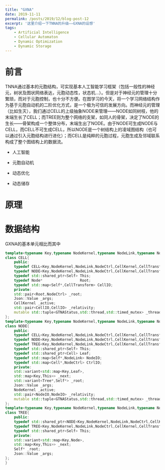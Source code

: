 ```yaml
---
title: "GXNA"
date: 2019-11-11
permalink: /posts/2019/12/blog-post-12
excerpt: '这里介绍一下TNNA的升级——GXNA的设想'
tags:
    - Artificial Intelligence
    - Cellular Automaton
    - Dynamic Optimization
    - Dynamic Storage
---
```


前言
===
TNNA通过基本的元胞结构，可实现基本人工智能学习框架（包括一般性的神经元，树状及图状网络表达，元胞动态性，状态机...）。但是对于神经元的管理十分繁琐，而对于元胞控制，也十分不方便。在图学习的今天，将一个学习网络结构作为基于元胞自动机的二阶优化方式，是一个极为可信的发展方向。而神经元的管理（比如生灭），我们通过CELL的上级抽象NODE来管理——NODE如同树枝，他的末端生长了CELL；而TREE则为整个网络的支架，如同人的骨架，决定了NODE的生长——骨架构成一个整体分布，末端生出了NODE。由于NODE可生成NODE与CELL，而CELL不可生成CELL，所以NODE是一个树结构上的凌域图结构（也可以通过引入元胞结构进行进化）；而CELL是纯粹的元胞过程，元胞生成及邻域联系构成了整个图结构上的数据流。

- 人工智能
- 元胞自动机

- 动态优化
- 动态储存

原理
===



数据结构
===

GXNA的基本单元相比而其中

```c++
template<typename Key,typename NodeKernel,typename NodeLink,typename NodeCtrl,typename CellKernel,typename CellTransform>
class CELL{
    public:
    typedef CELL<Key,NodeKernel,NodeLink,NodeCtrl,CellKernel,CellTransform> Self;
    typedef NODE<Key,NodeKernel,NodeLink,NodeCtrl,CellKernel,CellTransform> Node;
    typedef std::shared_ptr<Self> This;
    typedef Node*                 Root;
    typedef std::map<Self*,CellTransform> CellIO;
    private:
    std::pair<Root,NodeCtrl> _root;
    Json::Value _args;
    CellKernel _active;
    std::pair<CellIO,CellIO> _relativity;
    mutable std::tuple<GTNAStatus,std::thread,std::timed_mutex> _thread;
};
template<typename Key,typename NodeKernel,typename NodeLink,typename NodeCtrl,typename CellKernel,typename CellTransform>
class NODE{
    public:
    typedef CELL<Key,NodeKernel,NodeLink,NodeCtrl,CellKernel,CellTransform> Cell;
    typedef NODE<Key,NodeKernel,NodeLink,NodeCtrl,CellKernel,CellTransform> Self;
    typedef TREE<Key,NodeKernel,NodeLink,NodeCtrl,CellKernel,CellTransform> Tree;
    typedef std::shared_ptr<Self> This;
    typedef std::shared_ptr<Cell> Leaf;
    typedef std::map<Self*,NodeLink> NodeIO;
    typedef std::map<Cell*,NodeCtrl> CtrlIO;
    private:
    std::variant<std::map<Key,Leaf>,
    std::map<Key,This>> _next;
    std::variant<Tree*,Self*> _root;
    Json::Value _args;
    NodeKernel _active;
    std::pair<NodeIO,NodeIO> _relativity;
    mutable std::tuple<GTNAStatus,std::thread,std::timed_mutex> _thread;
};
template<typename Key,typename NodeKernel,typename NodeLink,typename NodeCtrl,typename CellKernel,typename CellTransform>
class TREE{
    public:
    typedef std::shared_ptr<NODE<Key,NodeKernel,NodeLink,NodeCtrl,CellKernel,CellTransform>> Node;
    typedef TREE<Key,NodeKernel,NodeLink,NodeCtrl,CellKernel,CellTransform> Self;
    typedef std::shared_ptr<Self> This;
    private:
    std::variant<std::map<Key,Node>,
    std::map<Key,This>> _next;
    Self* _root;
    Json::Value _args;
};
}
```